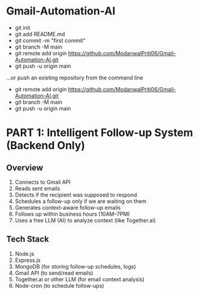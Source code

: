 # Gmail-Automation-AI

- git init
- git add README.md
- git commit -m "first commit"
- git branch -M main
- git remote add origin https://github.com/ModanwalPriti06/Gmail-Automation-AI.git
- git push -u origin main

…or push an existing repository from the command line

- git remote add origin https://github.com/ModanwalPriti06/Gmail-Automation-AI.git
- git branch -M main
- git push -u origin main

# PART 1: Intelligent Follow-up System (Backend Only)
## Overview 
1. Connects to Gmail API
2. Reads sent emails
3. Detects if the recipient was supposed to respond
4. Schedules a follow-up only if we are waiting on them
5. Generates context-aware follow-up emails
6. Follows up within business hours (10AM–7PM)
7. Uses a free LLM (AI) to analyze context (like Together.ai)

## Tech Stack
1. Node.js
2. Express.js
3. MongoDB (for storing follow-up schedules, logs)
4. Gmail API (to send/read emails)
5. Together.ai or other LLM (for email context analysis)
6. Node-cron (to schedule follow-ups)

   
